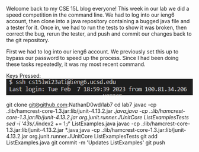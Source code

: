 Welcome back to my CSE 15L blog everyone! This week in our lab we did a speed competition in the command line. We had to log into our ieng6 account, then clone into a java repository containing a bugged java file and a tester for it. Once in, we had to run the tests to show it was broken, then correct the bug, rerun the tester, and push and commit our changes back to the git repository.

First we had to log into our ieng6 account. We previously set this up to bypass our password to speed up the process. Since I had been doing these tasks repeatedly, it was my most recent command.

Keys Pressed: <up><enter>
![Image](ssh.png)
	
git clone git@github.com:NathanD0wd/lab7
cd lab7
javac -cp .:lib/hamcrest-core-1.3.jar:lib/junit-4.13.2.jar *.java;java -cp .:lib/hamcrest-core-1.3.jar:lib/junit-4.13.2.jar org.junit.runner.JUnitCore ListExamplesTests
sed -i '43s/.*/index2 += 1;/' ListExamples.java
javac -cp .:lib/hamcrest-core-1.3.jar:lib/junit-4.13.2.jar *.java;java -cp .:lib/hamcrest-core-1.3.jar:lib/junit-4.13.2.jar org.junit.runner.JUnitCore ListExamplesTests
git add ListExamples.java
git commit -m 'Updates ListExamples'
git push
